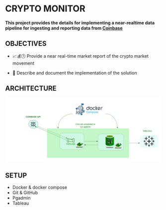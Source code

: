 
# CRYPTO MONITOR

#### This project provides the details for implementing a near-realtime data pipeline for ingesting and reporting data from [Coinbase](https://docs.coincap.io/)

## OBJECTIVES
- 📈💰🕒 Provide a near real-time market report of the crypto market movement

- 📝 Describe and document the implementation of the solution

## ARCHITECTURE

<img src="https://github.com/Dconesoko/Data_engineering/blob/dev/pipe_infra/pics/readme_pipeline.jpeg" width="700">

## SETUP

- Docker & docker compose
- Git & GitHub
- Pgadmin
- Tableau



